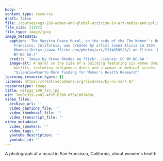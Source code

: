 ```yaml
---
body: ''
content_type: resource
draft: false
file: /courses/wgs-109-women-and-global-activism-in-art-media-and-politics-fall-2023/mitwgs_109_f23.jpg
file_size: 311922
file_type: image/jpeg
image_metadata:
  caption: 'The Maestra Peace Mural, on the side of the The Women''s Building in San
    Francisco, California, was created by artist Juana Alicia in 1994. (Image by [Steve
    Rhodes](https://www.flickr.com/photos/ari/2134058926/) on flickr. License: CC
    BY-NC-SA.)'
  credit: 'Image by Steve Rhodes on flickr. License: CC BY-NC-SA.'
  image-alt: A mural on the side of a building featuring six women dressed in different
    outfits, including indigenous dress and a woman in medical scrubs. A sign reads
    "Silencio=Muerto More funding for Women's Health Research"
learning_resource_types: []
license: https://creativecommons.org/licenses/by-nc-sa/4.0/
resourcetype: Image
title: mitwgs_109_f23.jpg
uid: 7ed0c319-ab01-4f9f-b3b0-0f34108f466c
video_files:
  archive_url: ''
  video_captions_file: ''
  video_thumbnail_file: ''
  video_transcript_file: ''
video_metadata:
  video_speakers: ''
  video_tags: ''
  youtube_description: ''
  youtube_id: ''
---
```

A photograph of a mural in San Francisco, California, about women's health.